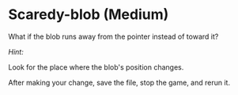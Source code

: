 
# Scaredy-blob (Medium)

What if the blob runs away from the pointer instead of 
toward it?


*Hint:*

Look for the place where the blob's position changes. 


After making your change, save the file, stop the game, and rerun it.

